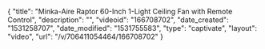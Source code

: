 {
    "title": "Minka-Aire Raptor 60-Inch 1-Light Ceiling Fan with Remote Control",
    "description": "",
    "videoid": "166708702",
    "date_created": "1531258707",
    "date_modified": "1531755583",
    "type": "captivate",
    "layout": "video",
    "url": "\/v\/706411054464\/166708702"
}